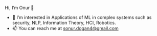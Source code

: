 Hi, I’m Onur 👋
- 🔭 I’m interested in Applications of ML in complex systems such as security, NLP, Information Theory, HCI, Robotics.
- 📫 You can reach me at sonur.dogan4@gmail.com


<!---
sonurdogan/sonurdogan is a ✨ special ✨ repository because its `README.md` (this file) appears on your GitHub profile.
You can click the Preview link to take a look at your changes.
--->
